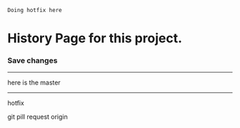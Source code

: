 `Doing hotfix here`
# History Page for this project.

### Save changes
----------------------
here is the master

-------------
hotfix

git pill request origin
